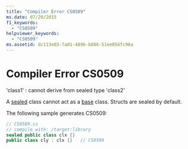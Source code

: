 ```yaml
---
title: "Compiler Error CS0509"
ms.date: 07/20/2015
f1_keywords: 
  - "CS0509"
helpviewer_keywords: 
  - "CS0509"
ms.assetid: dc113e03-7a01-489b-b886-51ee056fc96a
---
```

# Compiler Error CS0509
'class1' : cannot derive from sealed type 'class2'  
  
 A [sealed](../language-reference/keywords/sealed.md) class cannot act as a [base](../language-reference/keywords/base.md) class. Structs are sealed by default.  
  
 The following sample generates CS0509:  
  
```csharp  
// CS0509.cs  
// compile with: /target:library  
sealed public class clx {}  
public class cly : clx {}   // CS0509  
```
